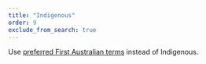```yaml
---
title: "Indigenous"
order: 9
exclude_from_search: true
---
```


Use [preferred First Australian terms](/accessibility-inclusivity/#aboriginal-and-torres-strait-islander-peoples) instead of Indigenous.
